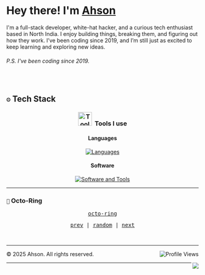 
<h1> Hey there! I'm <a href="ahson01.github.io">Ahson</a> 
</h1>
I'm a full-stack developer, white-hat hacker, and a curious tech enthusiast based in North India. I enjoy building things, breaking them, and figuring out how they work. 
I’ve been coding since 2019, and I’m still just as excited to keep learning and exploring new ideas.

###### P.S. I've been coding since 2019.
<br>

## ``⚙️`` Tech Stack

  <h3 align="center">
  <img src="https://media.giphy.com/media/UuYtvq24KIj6I38nQ1/giphy.gif" width="36" alt="ToolsUsed-gif">&nbsp; Tools I use
  </h3>

   <h4 align="center">Languages</h4>
<div align="center"> <a href="https://skillicons.dev" target="_blank"> <img src="https://skillicons.dev/icons?i=js,python,java,cpp,r,ruby,rust,html,css,tailwind,jquery,react,nodejs,django,dotnet&theme=dark" alt="Languages" />  </a> </div>
   <h4 align="center">Software</h4>
<div align="center"> <a href="https://skillicons.dev" target="_blank"> <img src="https://skillicons.dev/icons?i=docker,figma,vim,github,git,postman&theme=dark" alt="Software and Tools" /> </a> </div>





---

### ``🔗`` Octo-Ring
<p align="center">
  <samp>
    <a href="https://octo-ring.com/">octo-ring</a>
  </samp>
</p>

<p align="center">
  <samp>
    <a href="https://octo-ring.com/p/ahson01/prev">prev</a> |
    <a href="https://octo-ring.com/p/ahson01/random">random</a> |
    <a href="https://octo-ring.com/p/ahson01/next">next</a>
  </samp>
</p>
<br>

---

<p align="center">
  <img  align="right" src="https://komarev.com/ghpvc/?username=ahson01&style=for-the-badge" alt="Profile Views">
</p>


  <footer>
      <p>&copy; 2025 Ahson. All rights reserved.</p>

  </footer>
  <a href="https://discord.com/users/1358124434732613862">
    <img  align="right" src="http://dcbadge.limes.pink/api/shield/1358124434732613862">
  </a>
  
---



